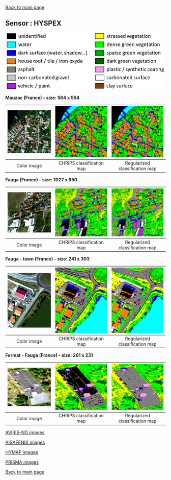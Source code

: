 [Back to main page](index.md)

## Sensor : HYSPEX

<p align="center">
<img src="Complements/Legende_classif_ligne_v2.png" width="500" />
</p>

**Mauzac (France)  -  size: 564 x 554**

<img src="Images_COULEUR/Hyspex_MauzacMasque_00_IMAGE.jpg" width="270" /> | <img src="Images_CLASSIF/Hyspex_MauzacMasque_01_CLASSIF.png" width="270" /> | <img src="Images_REGUL/Hyspex_MauzacMasque_02_REGUL.png" width="270" />
:-: | :-: | :-:
Color image | CHRIPS classification map | Regularized classification map

**Fauga (France)  -  size: 1027 x 950**

<img src="Images_COULEUR/Hyspex_Fauga08NORD_00_IMAGE.jpg" width="270" /> | <img src="Images_CLASSIF/Hyspex_Fauga08NORD_01_CLASSIF.png" width="270" /> | <img src="Images_REGUL/Hyspex_Fauga08NORD_02_REGUL.png" width="270" />
:-: | :-: | :-:
Color image | CHRIPS classification map | Regularized classification map

**Fauga - town (France)  -  size: 241 x 303**

<img src="Images_COULEUR/Hyspex_FaugaTownDenoised_00_IMAGE.jpg" width="270" /> | <img src="Images_CLASSIF/Hyspex_FaugaTownDenoised_01_CLASSIF.png" width="270" /> | <img src="Images_REGUL/Hyspex_FaugaTownDenoised_02_REGUL.png" width="270" />
:-: | :-: | :-:
Color image | CHRIPS classification map | Regularized classification map

**Fermat - Fauga (France)  -  size: 261 x 231**

<img src="Images_COULEUR/Hyspex_Fermat_00_IMAGE.jpg" width="270" /> | <img src="Images_CLASSIF/Hyspex_Fermat_01_CLASSIF.png" width="270" /> | <img src="Images_REGUL/Hyspex_Fermat_02_REGUL.png" width="270" />
:-: | :-: | :-:
Color image | CHRIPS classification map | Regularized classification map

[AVIRIS-NG images](visu_images_AVIRIS_NG.md)

[AISAFENIX images](visu_images_AISAFENIX.md)

[HYMAP images](visu_images_HYMAP.md)

[PRISMA images](visu_images_PRISMA.md)

[Back to main page](index.md)


